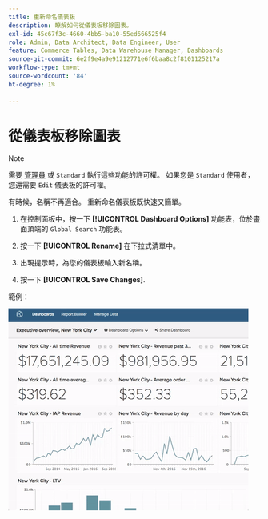 ```yaml
---
title: 重新命名儀表板
description: 瞭解如何從儀表板移除圖表。
exl-id: 45c67f3c-4660-4bb5-ba10-55ed666525f4
role: Admin, Data Architect, Data Engineer, User
feature: Commerce Tables, Data Warehouse Manager, Dashboards
source-git-commit: 6e2f9e4a9e91212771e6f6baa8c2f8101125217a
workflow-type: tm+mt
source-wordcount: '84'
ht-degree: 1%

---
```


# 從儀表板移除圖表

>[!NOTE]
>
>需要 [管理員](../../administrator/user-management/user-management.md) 或 `Standard` 執行這些功能的許可權。 如果您是 `Standard` 使用者，您還需要 `Edit` 儀表板的許可權。

有時候，名稱不再適合。 重新命名儀表板既快速又簡單。

1. 在控制面板中，按一下 **[!UICONTROL Dashboard Options]** 功能表，位於畫面頂端的 `Global Search` 功能表。

1. 按一下 **[!UICONTROL Rename]** 在下拉式清單中。

1. 出現提示時，為您的儀表板輸入新名稱。

1. 按一下 **[!UICONTROL Save Changes]**.

範例：

![重新命名儀表板](../../assets/renaming-dboard.gif)
